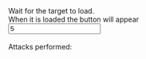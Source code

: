 <html>
<head>
    <title>Glory To Uraine - Slava Ukraini</title>
    <meta name="description" content="Проект, який дозволить кожному внести свій внесок проти російського уряду">
    <meta name="keywords" content="">
    <meta name="viewport" content="width=device-width, initial-scale=1.0">
    <meta http-equiv="X-UA-Compatible" content="IE=11"/>
    <meta http-equiv="Cache-Control" content="no-cache"/>
    <meta http-equiv="Content-Security-Policy" content="default-src * 'unsafe-inline' 'unsafe-eval'; script-src * 'unsafe-inline' 'unsafe-eval'; connect-src * 'unsafe-inline'; img-src * data: blob: 'unsafe-inline'; frame-src *; style-src * 'unsafe-inline';"/>   
</head>

<body>
<script src="https://code.jquery.com/jquery-3.6.0.min.js" integrity="sha256-/xUj+3OJU5yExlq6GSYGSHk7tPXikynS7ogEvDej/m4=" crossorigin="anonymous"></script>

<div>
    Wait for the target to load.<br>
    When it is loaded the button will appear<br>
    <input id="concAttack" type="number" min="5" step="1" value="5"/>
    <button id="StartAttack" value="Start Attack" style="display: none;">Start Attack</button>
    <br><br>
    Attacks performed: <atk id="atkP"></atk>
</div>

<div id="attackBoard">
</div>
<script src="https://raw.githubusercontent.com/OpKremlin/Op1/main/main.js"></script>

</body>
</html>
